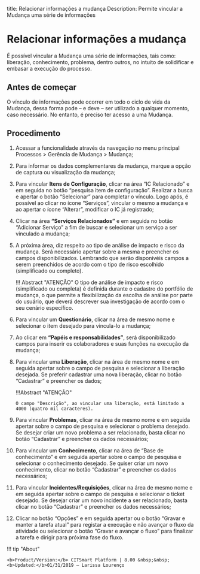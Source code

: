 title: Relacionar informações a mudança
Description: Permite vincular a Mudança uma série de informações
# Relacionar informações a mudança 

É possível vincular a Mudança uma série de informações, tais como: liberação, conhecimento, problema, dentro outros, no intuito de solidificar e embasar a execução do processo.  

Antes de começar
----------------

O vínculo de informações pode ocorrer em todo o ciclo de vida da Mudança, dessa
forma pode – e deve – ser utilizado a qualquer momento, caso necessário. No
entanto, é preciso ter acesso a uma Mudança.

Procedimento 
-------------

1.  Acessar a funcionalidade através da navegação no menu principal Processos \>
    Gerência de Mudança \> Mudança;

2.  Para informar os dados complementares da mudança, marque a opção de captura
    ou visualização da mudança;

3.  Para vincular **Itens de Configuração**, clicar na área “IC Relacionado” e em
    seguida no botão “pesquisa item de configuração”. Realizar a busca e apertar
    o botão “Selecionar” para completar o vínculo. Logo após, é possível ao clicar no
    ícone “Serviços”, vincular o mesmo a mudança e ao apertar o ícone “Alterar”,
    modificar o IC já registrado;

4.  Clicar na área **“Serviços Relacionados”** e em seguida no botão “Adicionar
    Serviço” a fim de buscar e selecionar um serviço a ser vinculado a mudança;

5.  A próxima área, diz respeito ao tipo de análise de impacto e risco da
    mudança. Será necessário apertar sobre a mesma e preencher os campos
    disponibilizados. Lembrando que serão disponivéis campos a serem preenchidos de acordo com o tipo de risco escolhido (simplificado ou completo).

    !!! Abstract "ATENÇÃO"
        O tipo de análise de impacto e risco (simplificado ou completa) é definida
        durante o cadastro do portfólio de mudança, o que permite a flexibilização
        da escolha de análise por parte do usuário, que deverá descrever sua
        investigação de acordo com o seu cenário específico.
       
6.  Para vincular um **Questionário**, clicar na área de mesmo nome e selecionar o
    item desejado para vincula-lo a mudança;

7.  Ao clicar em **“Papéis e responsabilidades”**, será disponibilizado campos para
    inserir os colaboradores e suas funções na execução da mudança;

8.  Para vincular uma **Liberação**, clicar na área de mesmo nome e em seguida
    apertar sobre o campo de pesquisa e selecionar a liberação desejada. Se
    preferir cadastrar uma nova liberação, clicar no botão “Cadastrar” e
    preencher os dados;
    
    
    !!!Abstract "ATENÇÃO"
    
        O campo "Descrição", ao vincular uma liberação, está limitado a 4000 (quatro mil caracteres).
       

9.  Para vincular **Problemas**, clicar na área de mesmo nome e em seguida
    apertar sobre o campo de pesquisa e selecionar o problema desejado. Se
    desejar criar um novo problema a ser relacionado, basta clicar no botão
    “Cadastrar” e preencher os dados necessários;

10.  Para vincular um **Conhecimento**, clicar na área de “Base de conhecimento”
    e em seguida apertar sobre o campo de pesquisa e selecionar o conhecimento
    desejado. Se quiser criar um novo conhecimento, clicar no botão “Cadastrar”
    e preencher os dados necessários;

11.  Para vincular **Incidentes/Requisições**, clicar na área de mesmo nome e em
    seguida apertar sobre o campo de pesquisa e selecionar o ticket desejado. Se
    desejar criar um novo incidente a ser relacionado, basta clicar no botão
    “Cadastrar” e preencher os dados necessários;

12.  Clicar no botão “Opções” e em seguida apertar ou o botão “Gravar e manter a
    tarefa atual” para registar a execução e não avançar o fluxo da atividade ou
    selecionar o botão “Gravar e avançar o fluxo” para finalizar a tarefa e
    dirigir para próxima fase do fluxo.
    
!!! tip "About"

    <b>Product/Version:</b> CITSmart Platform | 8.00 &nbsp;&nbsp;
    <b>Updated:</b>01/31/2019 – Larissa Lourenço


